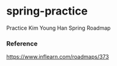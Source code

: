 # spring-practice
Practice Kim Young Han Spring Roadmap

### Reference
https://www.inflearn.com/roadmaps/373
